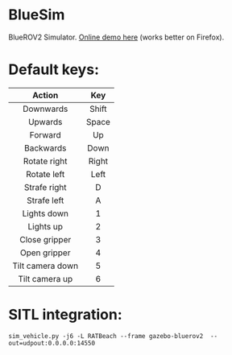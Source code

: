 # BlueSim
BlueROV2 Simulator. [Online demo here](http://sim.galvanicloop.com/) (works better on Firefox).


# Default keys:

|      Action      |  Key  |
|:----------------:|:-----:|
| Downwards        | Shift |
| Upwards          | Space |
| Forward          |   Up  |
| Backwards        |  Down |
| Rotate right     | Right |
| Rotate left      |  Left |
| Strafe right     |   D   |
| Strafe left      |   A   |
| Lights down      |   1   |
| Lights up        |   2   |
| Close gripper    |   3   |
| Open gripper     |   4   |
| Tilt camera down |   5   |
| Tilt camera up   |   6   |

# SITL integration:

 `sim_vehicle.py -j6 -L RATBeach --frame gazebo-bluerov2  --out=udpout:0.0.0.0:14550`
